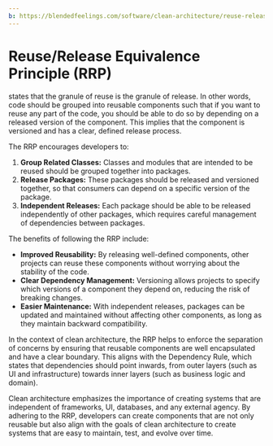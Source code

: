 ```yaml
---
b: https://blendedfeelings.com/software/clean-architecture/reuse-release-equivalence-principle-rrr.md
---
```


# Reuse/Release Equivalence Principle (RRP)
states that the granule of reuse is the granule of release. In other words, code should be grouped into reusable components such that if you want to reuse any part of the code, you should be able to do so by depending on a released version of the component. This implies that the component is versioned and has a clear, defined release process.

The RRP encourages developers to:

1. **Group Related Classes:** Classes and modules that are intended to be reused should be grouped together into packages.
2. **Release Packages:** These packages should be released and versioned together, so that consumers can depend on a specific version of the package.
3. **Independent Releases:** Each package should be able to be released independently of other packages, which requires careful management of dependencies between packages.

The benefits of following the RRP include:

- **Improved Reusability:** By releasing well-defined components, other projects can reuse these components without worrying about the stability of the code.
- **Clear Dependency Management:** Versioning allows projects to specify which versions of a component they depend on, reducing the risk of breaking changes.
- **Easier Maintenance:** With independent releases, packages can be updated and maintained without affecting other components, as long as they maintain backward compatibility.

In the context of clean architecture, the RRP helps to enforce the separation of concerns by ensuring that reusable components are well encapsulated and have a clear boundary. This aligns with the Dependency Rule, which states that dependencies should point inwards, from outer layers (such as UI and infrastructure) towards inner layers (such as business logic and domain).

Clean architecture emphasizes the importance of creating systems that are independent of frameworks, UI, databases, and any external agency. By adhering to the RRP, developers can create components that are not only reusable but also align with the goals of clean architecture to create systems that are easy to maintain, test, and evolve over time.
